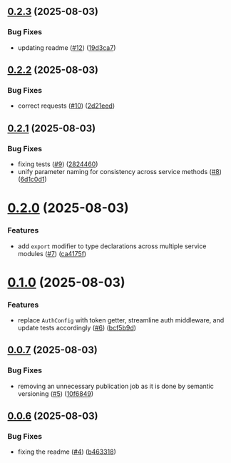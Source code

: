 ## [0.2.3](https://github.com/chimpanze/taggy-sdk/compare/v0.2.2...v0.2.3) (2025-08-03)


### Bug Fixes

* updating readme ([#12](https://github.com/chimpanze/taggy-sdk/issues/12)) ([19d3ca7](https://github.com/chimpanze/taggy-sdk/commit/19d3ca7c16c30929314d153f07df6be184ae5eef))

## [0.2.2](https://github.com/chimpanze/taggy-sdk/compare/v0.2.1...v0.2.2) (2025-08-03)


### Bug Fixes

* correct requests ([#10](https://github.com/chimpanze/taggy-sdk/issues/10)) ([2d21eed](https://github.com/chimpanze/taggy-sdk/commit/2d21eed9c2ba777c6efd4470e789a8345439c82e))

## [0.2.1](https://github.com/chimpanze/taggy-sdk/compare/v0.2.0...v0.2.1) (2025-08-03)


### Bug Fixes

* fixing tests ([#9](https://github.com/chimpanze/taggy-sdk/issues/9)) ([2824460](https://github.com/chimpanze/taggy-sdk/commit/2824460a1a96f825780a9a0d4548387089b5d3ae))
* unify parameter naming for consistency across service methods ([#8](https://github.com/chimpanze/taggy-sdk/issues/8)) ([6d1c0d1](https://github.com/chimpanze/taggy-sdk/commit/6d1c0d1011e5cbc97204cb298b352422fa496792))

# [0.2.0](https://github.com/chimpanze/taggy-sdk/compare/v0.1.0...v0.2.0) (2025-08-03)


### Features

* add `export` modifier to type declarations across multiple service modules ([#7](https://github.com/chimpanze/taggy-sdk/issues/7)) ([ca4175f](https://github.com/chimpanze/taggy-sdk/commit/ca4175f6458d1bb6e2db4e34e8ca6e5990f1093a))

# [0.1.0](https://github.com/chimpanze/taggy-sdk/compare/v0.0.7...v0.1.0) (2025-08-03)


### Features

* replace `AuthConfig` with token getter, streamline auth middleware, and update tests accordingly ([#6](https://github.com/chimpanze/taggy-sdk/issues/6)) ([bcf5b9d](https://github.com/chimpanze/taggy-sdk/commit/bcf5b9dc91fd102dcbbf084e4bbf93098c2b95fc))

## [0.0.7](https://github.com/chimpanze/taggy-sdk/compare/v0.0.6...v0.0.7) (2025-08-03)


### Bug Fixes

* removing an unnecessary publication job as it is done by semantic versioning ([#5](https://github.com/chimpanze/taggy-sdk/issues/5)) ([10f6849](https://github.com/chimpanze/taggy-sdk/commit/10f68499fee1ccc5ba274d0e04af0cba77810d4b))

## [0.0.6](https://github.com/chimpanze/taggy-sdk/compare/v0.0.5...v0.0.6) (2025-08-03)


### Bug Fixes

* fixing the readme ([#4](https://github.com/chimpanze/taggy-sdk/issues/4)) ([b463318](https://github.com/chimpanze/taggy-sdk/commit/b463318b59baba8eda4c883abf292d5fd917ee3f))

